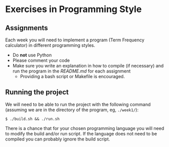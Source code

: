 # Exercises in Programming Style

## Assignments

Each week you will need to implement a program (Term Frequency calculator) in different programming styles.

+ Do **not** use Python
+ Please comment your code
+ Make sure you write an explanation in how to compile (if necessary) and run the program in the *README.md* for each assignment
	+ Providing a bash script or Makefile is encouraged.

## Running the project

We will need to be able to run the project with the following command (assuming we are in the directory of the program, eg, `./week1/`):

`$ ./build.sh && ./run.sh`


There is a chance that for your chosen programming language you will need to modify the build and/or run script. If the language does not need to be compiled you can probably ignore the build script.